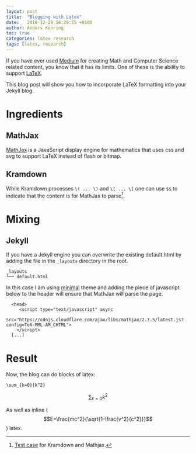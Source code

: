 ```yaml
---
layout: post
title:  "Blogging with Latex"
date:   2018-12-28 16:28:55 +0100
author: Anders Konring
toc: true
categories: latex research
tags: [latex, research]
---
```


If you have ever used [Medium](https://medium.com/) for creating Math and Computer Science related content, you know that it has its limits.
One of these is the ability to support [LaTeX](https://en.wikipedia.org/wiki/LaTeX).

This blog post will show you how to incorporate LaTeX formatting into your Jekyll blog. 

# Ingredients

## MathJax

[MathJax](https://www.mathjax.org/) is a JavaScript display engine for mathematics that uses css and svg to support LaTeX instead of flash or bitmap.

## Kramdown

While Kramdown processes `\( ... \)` and `\[ ... \]` one can use `$$` to indicate that the content is for MathJax to parse[^1].

# Mixing

## Jekyll

If you have a Jekyll engine you can overwrite the existing default.html by adding the file in the `_layouts` directory in the root.

```
_layouts
└── default.html
```

In this case I am using [minimal](https://github.com/pages-themes/minimal) theme and adding the piece of javascript below to the header will ensure that MathJax will parse the page.

```
  <head>
     <script type="text/javascript" async
	    src="https://cdnjs.cloudflare.com/ajax/libs/mathjax/2.7.5/latest.js?config=TeX-MML-AM_CHTML">
    </script>
  [...]
```  

# Result

Now, the blog can do blocks of latex:
```
\sum_{k=0}{k^2}
```

$$
\sum_{k=0}{k^2}
$$

As well as inline ($$E=\frac{mc^2}{\sqrt{1-\frac{v^2}{c^2}}}$$) latex.


[^1]: [Test case](https://github.com/gettalong/kramdown/blob/master/test/testcases/span/math/mathjaxnode.text) for Kramdown and Mathjax. 
